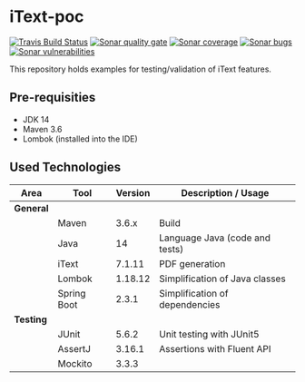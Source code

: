 # iText-poc
[![Travis Build Status][travis-image]][travis-url-main] [![Sonar quality gate][sonar-quality-gate]][sonar-url] [![Sonar coverage][sonar-coverage]][sonar-url] [![Sonar bugs][sonar-bugs]][sonar-url] [![Sonar vulnerabilities][sonar-vulnerabilities]][sonar-url]

This repository holds examples for testing/validation of iText features.

## Pre-requisities
* JDK 14
* Maven 3.6
* Lombok (installed into the IDE)

## Used Technologies

| Area          | Tool                  | Version      | Description / Usage                      |
| ----------    | --------------------- | ------------ | ---------------------------------------- |
| **General**   |                       |              |                                          |
|               | Maven                 | 3.6.x        | Build                                    |
|               | Java                  | 14           | Language Java  (code and tests)          |
|               | iText                 | 7.1.11       | PDF generation                           |
|               | Lombok                | 1.18.12      | Simplification of Java classes           |
|               | Spring Boot           | 2.3.1        | Simplification of dependencies           |
| **Testing**   |                       |              |                                          |
|               | JUnit                 | 5.6.2        | Unit testing with JUnit5                 |
|               | AssertJ               | 3.16.1       | Assertions with Fluent API               |
|               | Mockito               | 3.3.3        |                                          |

[travis-url-main]: https://travis-ci.org/arnosthavelka/itext-poc
[travis-image]: https://travis-ci.org/arnosthavelka/itext-poc.svg?branch=master

[sonar-url]: https://sonarcloud.io/dashboard?id=arnosthavelka_itext-poc
[sonar-quality-gate]: https://sonarcloud.io/api/project_badges/measure?project=arnosthavelka_itext-poc&metric=alert_status
[sonar-coverage]: https://sonarcloud.io/api/project_badges/measure?project=arnosthavelka_itext-poc&metric=coverage
[sonar-bugs]: https://sonarcloud.io/api/project_badges/measure?project=arnosthavelka_itext-poc&metric=bugs
[sonar-vulnerabilities]: https://sonarcloud.io/api/project_badges/measure?project=arnosthavelka_itext-poc&metric=vulnerabilities
